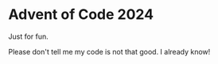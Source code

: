 # Advent of Code 2024

Just for fun.

Please don't tell me my code is not that good. I already know!
